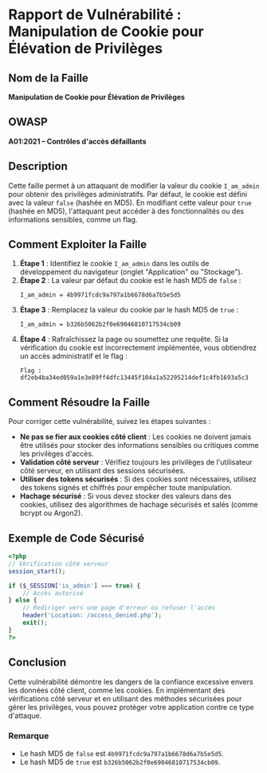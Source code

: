 # Rapport de Vulnérabilité : Manipulation de Cookie pour Élévation de Privilèges

## Nom de la Faille
**Manipulation de Cookie pour Élévation de Privilèges**
## OWASP
**A01:2021 – Contrôles d'accès défaillants**

## Description
Cette faille permet à un attaquant de modifier la valeur du cookie `I_am_admin` pour obtenir des privilèges administratifs. Par défaut, le cookie est défini avec la valeur `false` (hashée en MD5). En modifiant cette valeur pour `true` (hashée en MD5), l'attaquant peut accéder à des fonctionnalités ou des informations sensibles, comme un flag.

## Comment Exploiter la Faille
1. **Étape 1** : Identifiez le cookie `I_am_admin` dans les outils de développement du navigateur (onglet "Application" ou "Stockage").
2. **Étape 2** : La valeur par défaut du cookie est le hash MD5 de `false` :
   ```
   I_am_admin = 4b9971fcdc9a797a1b6678d6a7b5e5d5
   ```
3. **Étape 3** : Remplacez la valeur du cookie par le hash MD5 de `true` :
   ```
   I_am_admin = b326b5062b2f0e69046810717534cb09
   ```
4. **Étape 4** : Rafraîchissez la page ou soumettez une requête. Si la vérification du cookie est incorrectement implémentée, vous obtiendrez un accès administratif et le flag :
   ```
   Flag : df2eb4ba34ed059a1e3e89ff4dfc13445f104a1a52295214def1c4fb1693a5c3
   ```

## Comment Résoudre la Faille
Pour corriger cette vulnérabilité, suivez les étapes suivantes :

- **Ne pas se fier aux cookies côté client** : Les cookies ne doivent jamais être utilisés pour stocker des informations sensibles ou critiques comme les privilèges d'accès.
- **Validation côté serveur** : Vérifiez toujours les privilèges de l'utilisateur côté serveur, en utilisant des sessions sécurisées.
- **Utiliser des tokens sécurisés** : Si des cookies sont nécessaires, utilisez des tokens signés et chiffrés pour empêcher toute manipulation.
- **Hachage sécurisé** : Si vous devez stocker des valeurs dans des cookies, utilisez des algorithmes de hachage sécurisés et salés (comme bcrypt ou Argon2).

## Exemple de Code Sécurisé
```php
<?php
// Vérification côté serveur
session_start();

if ($_SESSION['is_admin'] === true) {
    // Accès autorisé
} else {
    // Rediriger vers une page d'erreur ou refuser l'accès
    header('Location: /access_denied.php');
    exit();
}
?>
```

## Conclusion
Cette vulnérabilité démontre les dangers de la confiance excessive envers les données côté client, comme les cookies. En implémentant des vérifications côté serveur et en utilisant des méthodes sécurisées pour gérer les privilèges, vous pouvez protéger votre application contre ce type d'attaque.

### Remarque
- Le hash MD5 de `false` est `4b9971fcdc9a797a1b6678d6a7b5e5d5`.
- Le hash MD5 de `true` est `b326b5062b2f0e69046810717534cb09`.